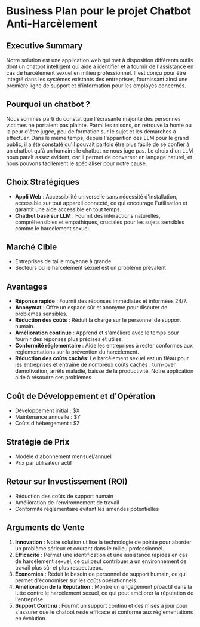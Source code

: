 # Business Plan pour le projet Chatbot Anti-Harcèlement

## Executive Summary
Notre solution est une application web qui met à disposition différents outils dont un chatbot intelligent qui aide à identifier et à fournir de l'assistance en cas de harcèlement sexuel en milieu professionnel. Il est conçu pour être intégré dans les systèmes existants des entreprises, fournissant ainsi une première ligne de support et d'information pour les employés concernés.

## Pourquoi un chatbot ?
Nous sommes parti du constat que l'écrasante majorité des personnes victimes ne portaient pas plainte. Parmi les raisons, on retrouve la honte ou la peur d'être jugée, peu de formation sur le sujet et les démarches à effectuer. Dans le même temps, depuis l'apparition des LLM pour le grand public, il a été constaté qu'il pouvait parfois être plus facile de se confier à un chatbot qu'à un humain : le chatbot ne nous juge pas. Le choix d'un LLM nous paraît assez évident, car il permet de converser en langage naturel, et nous pouvons facilement le spécialiser pour notre cause.

## Choix Stratégiques
- **Appli Web** : Accessibilité universelle sans nécessité d'installation, accessible sur tout appareil connecté, ce qui encourage l'utilisation et garantit une aide accessible en tout temps.
- **Chatbot basé sur LLM** : Fournit des interactions naturelles, compréhensibles et empathiques, cruciales pour les sujets sensibles comme le harcèlement sexuel.

## Marché Cible
- Entreprises de taille moyenne à grande
- Secteurs où le harcèlement sexuel est un problème prévalent

## Avantages
- **Réponse rapide** : Fournit des réponses immédiates et informées 24/7.
- **Anonymat** : Offre un espace sûr et anonyme pour discuter de problèmes sensibles.
- **Réduction des coûts** : Réduit la charge sur le personnel de support humain.
- **Amélioration continue** : Apprend et s'améliore avec le temps pour fournir des réponses plus précises et utiles.
- **Conformité réglementaire** : Aide les entreprises à rester conformes aux réglementations sur la prévention du harcèlement.
- **Réduction des coûts cachés**: Le harcèlement sexuel est un fléau pour les entreprises et entraîne de nombreux coûts cachés : turn-over, démotivation, arrêts maladie, baisse de la productivité. Notre application aide à résoudre ces problèmes 

## Coût de Développement et d'Opération
- Développement initial : $X
- Maintenance annuelle : $Y
- Coûts d'hébergement : $Z

## Stratégie de Prix
- Modèle d'abonnement mensuel/annuel
- Prix par utilisateur actif

## Retour sur Investissement (ROI)
- Réduction des coûts de support humain
- Amélioration de l'environnement de travail
- Conformité réglementaire évitant les amendes potentielles

## Arguments de Vente
1. **Innovation** : Notre solution utilise la technologie de pointe pour aborder un problème sérieux et courant dans le milieu professionnel.
2. **Efficacité** : Permet une identification et une assistance rapides en cas de harcèlement sexuel, ce qui peut contribuer à un environnement de travail plus sûr et plus respectueux.
3. **Économies** : Réduit le besoin de personnel de support humain, ce qui permet d'économiser sur les coûts opérationnels.
4. **Amélioration de la Réputation** : Montre un engagement proactif dans la lutte contre le harcèlement sexuel, ce qui peut améliorer la réputation de l'entreprise.
5. **Support Continu** : Fournit un support continu et des mises à jour pour s'assurer que le chatbot reste efficace et conforme aux réglementations en évolution.
